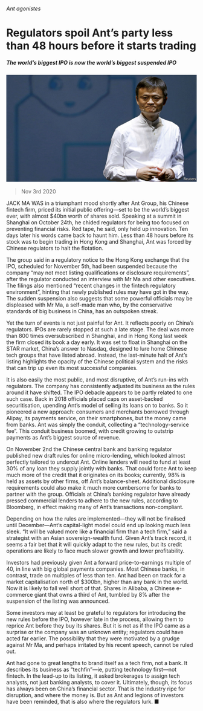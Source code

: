 ###### Ant agonistes

# Regulators spoil Ant’s party less than 48 hours before it starts trading 

##### The world’s biggest IPO is now the world’s biggest suspended IPO 

![image](images/20201107_fnp501.jpg) 

> Nov 3rd 2020 

JACK MA WAS in a triumphant mood shortly after Ant Group, his Chinese fintech firm, priced its initial public offering—set to be the world’s biggest ever, with almost $40bn worth of shares sold. Speaking at a summit in Shanghai on October 24th, he chided regulators for being too focused on preventing financial risks. Red tape, he said, only held up innovation. Ten days later his words came back to haunt him. Less than 48 hours before its stock was to begin trading in Hong Kong and Shanghai, Ant was forced by Chinese regulators to halt the flotation.

The group said in a regulatory notice to the Hong Kong exchange that the IPO, scheduled for November 5th, had been suspended because the company “may not meet listing qualifications or disclosure requirements”, after the regulator conducted an interview with Mr Ma and other executives. The filings also mentioned “recent changes in the fintech regulatory environment”, hinting that newly published rules may have got in the way. The sudden suspension also suggests that some powerful officials may be displeased with Mr Ma, a self-made man who, by the conservative standards of big business in China, has an outspoken streak.


Yet the turn of events is not just painful for Ant. It reflects poorly on China’s regulators. IPOs are rarely stopped at such a late stage. The deal was more than 800 times oversubscribed in Shanghai, and in Hong Kong last week the firm closed its book a day early. It was set to float in Shanghai on the STAR market, China’s answer to Nasdaq, designed to lure home Chinese tech groups that have listed abroad. Instead, the last-minute halt of Ant’s listing highlights the opacity of the Chinese political system and the risks that can trip up even its most successful companies.

It is also easily the most public, and most disruptive, of Ant’s run-ins with regulators. The company has consistently adjusted its business as the rules around it have shifted. The IPO debacle appears to be partly related to one such case. Back in 2018 officials placed caps on asset-backed securitisation, upending Ant’s model of selling its loans on to banks. So it pioneered a new approach: consumers and merchants borrowed through Alipay, its payments service, on their smartphones, but the money came from banks. Ant was simply the conduit, collecting a “technology-service fee”. This conduit business boomed, with credit growing to outstrip payments as Ant’s biggest source of revenue.

On November 2nd the Chinese central bank and banking regulator published new draft rules for online micro-lending, which looked almost perfectly tailored to undercut Ant. Online lenders will need to fund at least 30% of any loan they supply jointly with banks. That could force Ant to keep much more of the credit that it originates on its books; currently, 98% is held as assets by other firms, off Ant’s balance-sheet. Additional disclosure requirements could also make it much more cumbersome for banks to partner with the group. Officials at China’s banking regulator have already pressed commercial lenders to adhere to the new rules, according to Bloomberg, in effect making many of Ant’s transactions non-compliant.

Depending on how the rules are implemented—they will not be finalised until December—Ant’s capital-light model could end up looking much less sleek. “It will be valued more like a financial firm than a tech firm,” said a strategist with an Asian sovereign-wealth fund. Given Ant’s track record, it seems a fair bet that it will quickly adapt to the new rules, but its credit operations are likely to face much slower growth and lower profitability.

Investors had previously given Ant a forward price-to-earnings multiple of 40, in line with big global payments companies. Most Chinese banks, in contrast, trade on multiples of less than ten. Ant had been on track for a market capitalisation north of $300bn, higher than any bank in the world. Now it is likely to fall well short of that. Shares in Alibaba, a Chinese e-commerce giant that owns a third of Ant, tumbled by 8% after the suspension of the listing was announced.

Some investors may at least be grateful to regulators for introducing the new rules before the IPO, however late in the process, allowing them to reprice Ant before they buy its shares. But it is not as if the IPO came as a surprise or the company was an unknown entity; regulators could have acted far earlier. The possibility that they were motivated by a grudge against Mr Ma, and perhaps irritated by his recent speech, cannot be ruled out.

Ant had gone to great lengths to brand itself as a tech firm, not a bank. It describes its business as “techfin”—ie, putting technology first—not fintech. In the lead-up to its listing, it asked brokerages to assign tech analysts, not just banking analysts, to cover it. Ultimately, though, its focus has always been on China’s financial sector. That is the industry ripe for disruption, and where the money is. But as Ant and legions of investors have been reminded, that is also where the regulators lurk. ■

